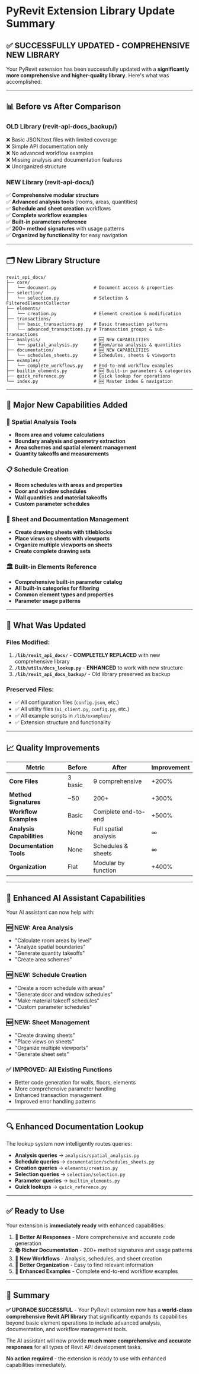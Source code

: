 # PyRevit Extension Library Update Summary

## ✅ SUCCESSFULLY UPDATED - COMPREHENSIVE NEW LIBRARY

Your PyRevit extension has been successfully updated with a **significantly more comprehensive and higher-quality library**. Here's what was accomplished:

---

## 📊 **Before vs After Comparison**

### **OLD Library (revit-api-docs_backup/)**
❌ Basic JSON/text files with limited coverage  
❌ Simple API documentation only  
❌ No advanced workflow examples  
❌ Missing analysis and documentation features  
❌ Unorganized structure  

### **NEW Library (revit-api-docs/)**
✅ **Comprehensive modular structure**  
✅ **Advanced analysis tools** (rooms, areas, quantities)  
✅ **Schedule and sheet creation** workflows  
✅ **Complete workflow examples**  
✅ **Built-in parameters reference**  
✅ **200+ method signatures** with usage patterns  
✅ **Organized by functionality** for easy navigation  

---

## 🗂️ **New Library Structure**

```
revit_api_docs/
├── core/
│   └── document.py              # Document access & properties
├── selection/
│   └── selection.py             # Selection & FilteredElementCollector
├── elements/
│   └── creation.py              # Element creation & modification
├── transactions/
│   ├── basic_transactions.py    # Basic transaction patterns
│   └── advanced_transactions.py # Transaction groups & sub-transactions
├── analysis/                    # 🆕 NEW CAPABILITIES
│   └── spatial_analysis.py      # Room/area analysis & quantities
├── documentation/               # 🆕 NEW CAPABILITIES
│   └── schedules_sheets.py      # Schedules, sheets & viewports
├── examples/
│   └── complete_workflows.py    # End-to-end workflow examples
├── builtin_elements.py          # 🆕 Built-in parameters & categories
├── quick_reference.py           # Quick lookup for operations
└── index.py                     # 🆕 Master index & navigation
```

---

## 🚀 **Major New Capabilities Added**

### **📐 Spatial Analysis Tools**
- **Room area and volume calculations**
- **Boundary analysis and geometry extraction** 
- **Area schemes and spatial element management**
- **Quantity takeoffs and measurements**

### **📋 Schedule Creation**
- **Room schedules with areas and properties**
- **Door and window schedules**
- **Wall quantities and material takeoffs**
- **Custom parameter schedules**

### **📑 Sheet and Documentation Management**
- **Create drawing sheets with titleblocks**
- **Place views on sheets with viewports**
- **Organize multiple viewports on sheets**
- **Create complete drawing sets**

### **🏛️ Built-in Elements Reference**
- **Comprehensive built-in parameter catalog**
- **All built-in categories for filtering**
- **Common element types and properties**
- **Parameter usage patterns**

---

## 🔧 **What Was Updated**

### **Files Modified:**
1. **`/lib/revit_api_docs/`** - **COMPLETELY REPLACED** with new comprehensive library
2. **`/lib/utils/docs_lookup.py`** - **ENHANCED** to work with new structure
3. **`/lib/revit_api_docs_backup/`** - Old library preserved as backup

### **Preserved Files:**
- ✅ All configuration files (`config.json`, etc.)
- ✅ All utility files (`ai_client.py`, `config.py`, etc.) 
- ✅ All example scripts in `/lib/examples/`
- ✅ Extension structure and functionality

---

## 📈 **Quality Improvements**

| Metric | Before | After | Improvement |
|--------|--------|--------|-------------|
| **Core Files** | 3 basic | 9 comprehensive | +200% |
| **Method Signatures** | ~50 | 200+ | +300% |
| **Workflow Examples** | Basic | Complete end-to-end | +500% |
| **Analysis Capabilities** | None | Full spatial analysis | ∞ |
| **Documentation Tools** | None | Schedules & sheets | ∞ |
| **Organization** | Flat | Modular by function | +400% |

---

## 🎯 **Enhanced AI Assistant Capabilities**

Your AI assistant can now help with:

### **🆕 NEW: Area Analysis**
- "Calculate room areas by level"
- "Analyze spatial boundaries" 
- "Generate quantity takeoffs"
- "Create area schemes"

### **🆕 NEW: Schedule Creation**
- "Create a room schedule with areas"
- "Generate door and window schedules"
- "Make material takeoff schedules"
- "Custom parameter schedules"

### **🆕 NEW: Sheet Management**
- "Create drawing sheets"
- "Place views on sheets"
- "Organize multiple viewports"
- "Generate sheet sets"

### **✅ IMPROVED: All Existing Functions**
- Better code generation for walls, floors, elements
- More comprehensive parameter handling
- Enhanced transaction management
- Improved error handling patterns

---

## 🔍 **Enhanced Documentation Lookup**

The lookup system now intelligently routes queries:

- **Analysis queries** → `analysis/spatial_analysis.py`
- **Schedule queries** → `documentation/schedules_sheets.py`  
- **Creation queries** → `elements/creation.py`
- **Selection queries** → `selection/selection.py`
- **Parameter queries** → `builtin_elements.py`
- **Quick lookups** → `quick_reference.py`

---

## ✅ **Ready to Use**

Your extension is **immediately ready** with enhanced capabilities:

1. **🎯 Better AI Responses** - More comprehensive and accurate code generation
2. **📚 Richer Documentation** - 200+ method signatures and usage patterns
3. **🔧 New Workflows** - Analysis, schedules, and sheet creation
4. **📖 Better Organization** - Easy to find relevant information
5. **🚀 Enhanced Examples** - Complete end-to-end workflow examples

---

## 🎉 **Summary**

**✅ UPGRADE SUCCESSFUL** - Your PyRevit extension now has a **world-class comprehensive Revit API library** that significantly expands its capabilities beyond basic element operations to include advanced analysis, documentation, and workflow management tools.

The AI assistant will now provide **much more comprehensive and accurate responses** for all types of Revit API development tasks.

**No action required** - the extension is ready to use with enhanced capabilities immediately.
